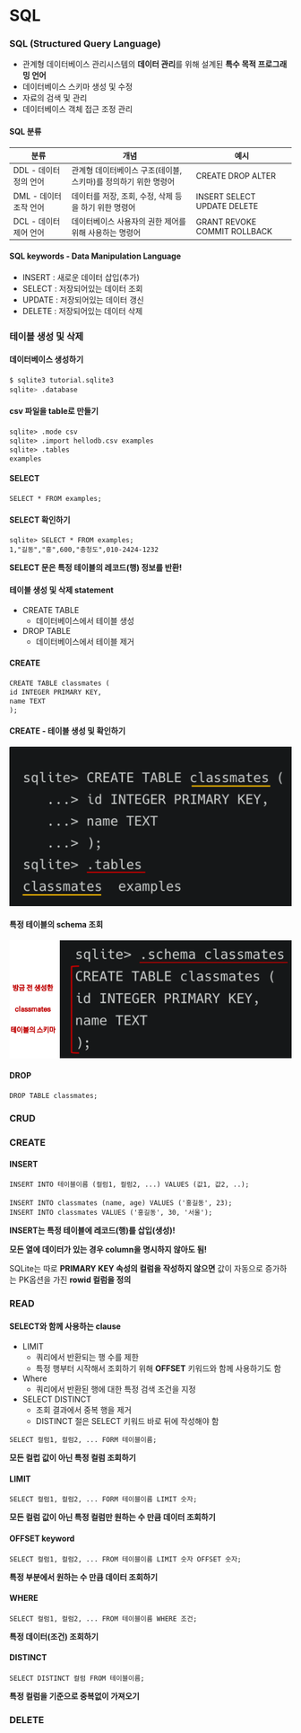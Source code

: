 # SQL

### SQL (Structured Query Language)

* 관계형 데이터베이스 관리시스템의 **데이터 관리**를 위해 설계된 **특수 목적 프로그래밍 언어**
* 데이터베이스 스키마 생성 및 수정
* 자료의 검색 및 관리
* 데이터베이스 객체 접근 조정 관리

#### SQL 분류

| 분류                   | 개념                                                         | 예시                         |
| ---------------------- | ------------------------------------------------------------ | ---------------------------- |
| DDL - 데이터 정의 언어 | 관계형 데이터베이스 구조(테이블, 스키마)를 정의하기 위한 명령어 | CREATE DROP ALTER            |
| DML - 데이터 조작 언어 | 데이터를 저장, 조회, 수정, 삭제 등을 하기 위한 명령어        | INSERT SELECT UPDATE DELETE  |
| DCL - 데이터 제어 언어 | 데이터베이스 사용자의 권한 제어를 위해 사용하는 명령어       | GRANT REVOKE COMMIT ROLLBACK |

#### SQL keywords - Data Manipulation Language

* INSERT : 새로운 데이터 삽입(추가)
* SELECT : 저장되어있는 데이터 조회
* UPDATE : 저장되어있는 데이터 갱신
* DELETE : 저장되어있는 데이터 삭제

### 테이블 생성 및 삭제

#### 데이터베이스 생성하기

```python
$ sqlite3 tutorial.sqlite3
sqlite> .database
```

#### csv 파일을 table로 만들기

```sqlite
sqlite> .mode csv
sqlite> .import hellodb.csv examples
sqlite> .tables
examples
```

#### SELECT

```sqlite
SELECT * FROM examples;
```

#### SELECT 확인하기

```SQLITE
sqlite> SELECT * FROM examples;
1,"길동","홍",600,"충청도",010-2424-1232
```

**SELECT 문은 특정 테이블의 레코드(행) 정보를 반환!**

#### 테이블 생성 및 삭제 statement

* CREATE TABLE
  * 데이터베이스에서 테이블 생성
* DROP TABLE
  * 데이터베이스에서 테이블 제거

#### CREATE

```sqlite
CREATE TABLE classmates (
id INTEGER PRIMARY KEY,
name TEXT
);
```

#### CREATE - 테이블 생성 및 확인하기

![image-20211004014530174](md-images/image-20211004014530174.png)

#### 특정 테이블의 schema 조회

![image-20211004014608261](md-images/image-20211004014608261.png)

#### DROP

```sqlite
DROP TABLE classmates;
```

### CRUD

### CREATE

#### INSERT

```sqlite
INSERT INTO 테이블이름 (컬럼1, 컬럼2, ...) VALUES (값1, 값2, ..);

INSERT INTO classmates (name, age) VALUES ('홍길동', 23);
INSERT INTO classmates VALUES ('홍길동', 30, '서울');
```

**INSERT는 특정 테이블에 레코드(행)를 삽입(생성)!**

**모든 열에 데이터가 있는 경우 column을 명시하지 않아도 됨!**

SQLite는 따로 **PRIMARY KEY 속성의 컬럼을 작성하지 않으면** 값이 자동으로 증가하는 PK옵션을 가진 **rowid 컬럼을 정의** 

### READ

#### SELECT와 함께 사용하는 clause

* LIMIT
  * 쿼리에서 반환되는 행 수를 제한
  * 특정 행부터 시작해서 조회하기 위해 **OFFSET** 키워드와 함께 사용하기도 함
* Where
  * 쿼리에서 반환된 행에 대한 특정 검색 조건을 지정
* SELECT DISTINCT
  * 조회 결과에서 중복 행을 제거
  * DISTINCT 절은 SELECT 키워드 바로 뒤에 작성해야 함

```sqlite
SELECT 컬럼1, 컬럼2, ... FORM 테이블이름; 
```

**모든 컬럽 값이 아닌 특정 컬럼 조회하기**

#### LIMIT

```sqlite
SELECT 컬럼1, 컬럼2, ... FORM 테이블이름 LIMIT 숫자;
```

**모든 컬럼 값이 아닌 특정 컬럼만 원하는 수 만큼 데이터 조회하기**

#### OFFSET keyword

```sqlite
SELECT 컬럼1, 컬럼2, ... FROM 테이블이름 LIMIT 숫자 OFFSET 숫자;
```

**특정 부분에서 원하는 수 만큼 데이터 조회하기**

#### WHERE

```sqlite
SELECT 컬럼1, 컬럼2, ... FROM 테이블이름 WHERE 조건;
```

**특정 데이터(조건) 조회하기**

#### DISTINCT

```sqlite
SELECT DISTINCT 컬럼 FROM 테이블이름;
```

**특정 컬럼을 기준으로 중복없이 가져오기**

### DELETE



